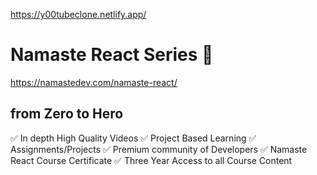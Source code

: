 https://y00tubeclone.netlify.app/ 

# Namaste React Series 🚀
https://namastedev.com/namaste-react/
## from Zero to Hero
✅ In depth High Quality Videos
✅ Project Based Learning
✅ Assignments/Projects
✅ Premium community of Developers
✅ Namaste React Course Certificate
✅ Three Year Access to all Course Content